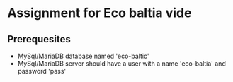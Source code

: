 # Assignment for Eco baltia vide

## Prerequesites

* MySql/MariaDB database named 'eco-baltic'
* MySql/MariaDB server should have a user with a name 'eco-baltia' and password 'pass'
